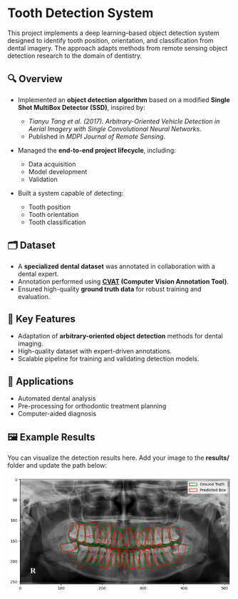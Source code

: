 # Tooth Detection System  

This project implements a deep learning–based object detection system designed to identify tooth position, orientation, and classification from dental imagery. The approach adapts methods from remote sensing object detection research to the domain of dentistry.  

## 🔍 Overview  
- Implemented an **object detection algorithm** based on a modified **Single Shot MultiBox Detector (SSD)**, inspired by:  
  - *Tianyu Tang et al. (2017). Arbitrary-Oriented Vehicle Detection in Aerial Imagery with Single Convolutional Neural Networks*.  
  - Published in *MDPI Journal of Remote Sensing*.  

- Managed the **end-to-end project lifecycle**, including:  
  - Data acquisition  
  - Model development  
  - Validation  

- Built a system capable of detecting:  
  - Tooth position  
  - Tooth orientation  
  - Tooth classification  

## 🗂 Dataset  
- A **specialized dental dataset** was annotated in collaboration with a dental expert.  
- Annotation performed using **[CVAT](https://cvat.ai/) (Computer Vision Annotation Tool)**.  
- Ensured high-quality **ground truth data** for robust training and evaluation.  

## 🚀 Key Features  
- Adaptation of **arbitrary-oriented object detection** methods for dental imaging.  
- High-quality dataset with expert-driven annotations.  
- Scalable pipeline for training and validating detection models.  

## 📌 Applications  
- Automated dental analysis  
- Pre-processing for orthodontic treatment planning  
- Computer-aided diagnosis  


## 🖼 Example Results  
You can visualize the detection results here. Add your image to the **results/** folder and update the path below:  

![Detection Example](results/train_output.png)  
